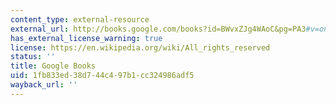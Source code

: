 ```yaml
---
content_type: external-resource
external_url: http://books.google.com/books?id=BWvxZJg4WAoC&pg=PA3#v=onepage
has_external_license_warning: true
license: https://en.wikipedia.org/wiki/All_rights_reserved
status: ''
title: Google Books
uid: 1fb833ed-38d7-44c4-97b1-cc324986adf5
wayback_url: ''
---
```

